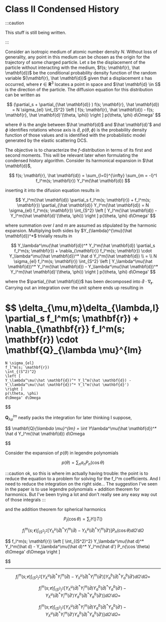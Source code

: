 # Class II Condensed History

:::caution

This stuff is still being written.

:::




Consider an isotropic medium of atomic number density $N$.
Without loss of generality, any point in this medium can be chosen as the origin for the trajectory of some charged particle. 
Let $s$ be the displacement of the particle without interacting with the medium, $f(s; \mathbf{r}, \hat \mathbf{d})$ be the conditional probability density function of the random variable $(\mathbf{r}, \hat \mathbf{d})$ given that a displacement $s$ has occurred, where $\mathbf{r}  \in \mathbf{R}^3$ locates a point in space and $\hat \mathbf{d} \in S$ is the direction of the particle. The diffusion equation for this distribution can be written as

$$
    (\partial_s + \partial_{\hat \mathbf{d}} ) f(s; \mathbf{r}, \hat \mathbf{d})
    =
    N \sigma_{el} \int_{S^2} 
    \left [  
    f(s; \mathbf{r}, \hat \mathbf{d}) - f(s; \mathbf{r}, \hat \mathbf{d}'(\theta, \phi)) 
    \right ] 
    p(\theta, \phi)
    d\Omega'
$$


where $\theta$ is the angle between $\hat \mathbf{d}$ and $\hat \mathbf{d}'$ and $\phi$ identifies rotations whose axis is $\hat d$, $p(\theta, \phi)$ is the probability density function of those values and is identified with the probabilistic model generated by the elastic scattering DCS.

The objective is to characterize the $f$-distribution in terms of its first and second moments. This will be relevant later when formulating the condensed history algorithm. Consider its harmonical expansion in $\hat \mathbf{d}$,
 

$$
    f(s; \mathbf{r}, \hat \mathbf{d}) = \sum_{l=0}^{\infty} \sum_{m = -l}^l f_l^m(s; \mathbf{r}) Y_l^m(\hat \mathbf{d})
$$


inserting it into the difusion equation results in



$$
    Y_l^m(\hat \mathbf{d}) \partial_s f_l^m(s; \mathbf{r})
    +
    f_l^m(s; \mathbf{r}) \partial_{\hat \mathbf{d}} Y_l^m(\hat \mathbf{d})
    = 
    N \sigma_{el} 
    f_l^m(s; \mathbf{r})
    \int_{S^2}
    \left [  
    Y_l^m(\hat \mathbf{d}) -  Y_l^m(\hat \mathbf{d}'(\theta, \phi)) 
    \right ] 
    p(\theta, \phi)
    d\Omega'
$$

where summation over $l$ and $m$ are assumed as stipulated by the harmonic expansion. Multiplying both sides by $Y_{\lambda}^{\mu}(\hat \mathbf{d})^*$ trivially results in



$$
    Y_\lambda^\mu(\hat \mathbf{d})^* Y_l^m(\hat \mathbf{d}) \partial_s f_l^m(s; \mathbf{r})
    +
    \nabla_{\mathbf{r}} f_l^m(s; \mathbf{r}) \cdot Y_\lambda^\mu(\hat \mathbf{d})^* \hat d Y_l^m(\hat \mathbf{d})
    \\
   =  \\
    N \sigma_{el} 
    f_l^m(s; \mathbf{r})
    \int_{S^2}
    \left [  
    Y_\lambda^\mu(\hat \mathbf{d})^* Y_l^m(\hat \mathbf{d}) -  Y_\lambda^\mu(\hat \mathbf{d})^* Y_l^m(\hat \mathbf{d}'(\theta, \phi)) 
    \right ] 
    p(\theta, \phi)
    d\Omega'
$$

where the $\partial_{\hat \mathbf{d}}$ has been decomposed into $\hat d \cdot \nabla_{\mathbf{r}}$. Carrying out an integration over the unit sphere ends up resulting in 

$$
    \delta_{\mu,m}\delta_{\lambda,l} \partial_s f_l^m(s; \mathbf{r})
    +
    \nabla_{\mathbf{r}} f_l^m(s; \mathbf{r}) \cdot \mathbf{Q}_{\lambda \mu}^{lm}
   =  
    N \sigma_{el} 
    f_l^m(s; \mathbf{r})
    \int_{(S^2)^2}
    \left [  
    Y_\lambda^\mu(\hat \mathbf{d})^* Y_l^m(\hat \mathbf{d}) -  Y_\lambda^\mu(\hat \mathbf{d})^* Y_l^m(\hat \mathbf{d}') 
    \right ] 
    p(\theta, \phi)
    d\Omega' d\Omega
$$


 $\mathbf{Q}_{\lambda \mu}^{lm}$ neatly packs the integration for later thinking I suppose,

$$
\mathbf{Q}_{\lambda \mu}^{lm} = \int Y_\lambda^\mu(\hat \mathbf{d})^* \hat d Y_l^m(\hat \mathbf{d}) d\Omega

$$




Consider the expansion of $p(\theta)$ in legendre polynomials


$$
    p(\theta) = \sum_n a_n P_n(\cos \theta)
$$



:::caution
ok, so this is where im actually having trouble: the point is to reduce the equation to a problem for solving for the f_l^m coefficients. And I need to reduce the integration on the right side... The suggestion I've seen in the paper is to use legendre polynomials + addition theorem for harmonics. But I've been trying a lot and don't really see any easy way out of those integrals
:::


and the addition theorem for spherical harmonics

$$    
P_l(\cos \theta) = \sum_{l} Y()T()
$$


$$
    f_l^m(s; \mathbf{r})
    \int_{(S^2)^2}
    \left [  
    Y_\lambda^\mu(\hat d)^* Y_l^m(\hat d) -  Y_\lambda^\mu(\hat d)^* Y_l^m(\hat d') 
    \right ] 
    P_n(\cos \theta)
    d\Omega' d\Omega
$$

$$
    f_l^m(s; \mathbf{r})
    \left [ 
    \int_{(S^2)^2}
    Y_\lambda^\mu(\hat d)^* Y_l^m(\hat d) -  Y_\lambda^\mu(\hat d)^* Y_l^m(\hat d') 
    P_n(\cos \theta)
    d\Omega' d\Omega
    \right ] 

$$

---

$$
    f_l^m(s; \mathbf{r})
    \int_{(S^2)^2}
    \left [  
    Y_\lambda^\mu(\hat d)^* Y_l^m(\hat d) -  Y_\lambda^\mu(\hat d)^* Y_l^m(\hat d') 
    \right ] 
    Y_a^b(\hat d)^*Y_a^b(\hat d') 
    d\Omega' d\Omega
    =
$$

$$
    f_l^m(s; \mathbf{r})
    \int_{(S^2)^2}
    \left [  
    Y_\lambda^\mu(\hat d)^* Y_l^m(\hat d)Y_a^b(\hat d)^*Y_a^b(\hat d')  -  Y_\lambda^\mu(\hat d)^* Y_l^m(\hat d')Y_a^b(\hat d)^*Y_a^b(\hat d')  
    \right ] 
    d\Omega' d\Omega
    =
$$

$$
    f_l^m(s; \mathbf{r})
    \int_{(S^2)^2}
    \left [  
    Y_\lambda^\mu(\hat d)^* Y_l^m(\hat d)Y_a^b(\hat d)^*Y_a^b(\hat d')  -  Y_\lambda^\mu(\hat d)^* Y_l^m(\hat d')Y_a^b(\hat d)^*Y_a^b(\hat d')  
    \right ] 
    d\Omega' d\Omega
    =
$$
